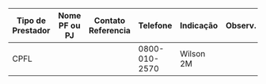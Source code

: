 | Tipo de Prestador | Nome PF ou PJ | Contato Referencia | Telefone      | Indicação | Observ. |
| ----------------- | ------------- | ------------------ | ------------- | --------- | ------- |
| CPFL              |               |                    | 0800-010-2570 | Wilson 2M |         |